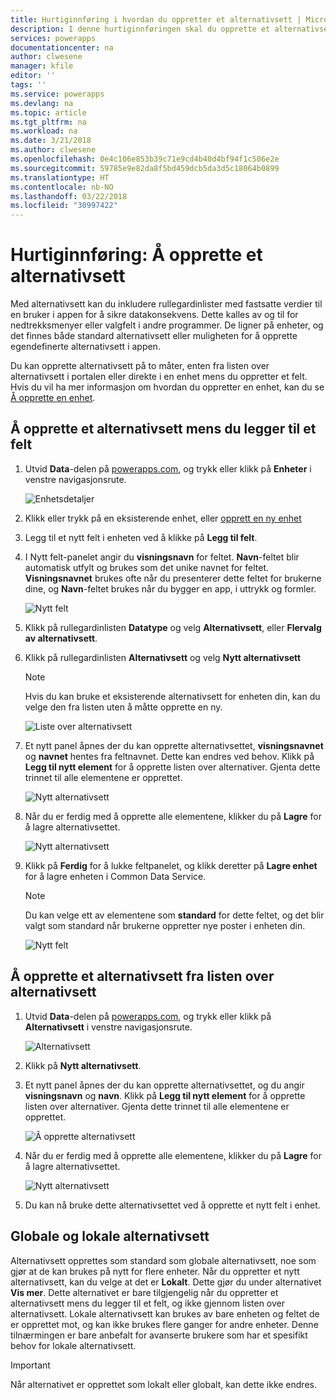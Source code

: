 ```yaml
---
title: Hurtiginnføring i hvordan du oppretter et alternativsett | Microsoft Docs
description: I denne hurtiginnføringen skal du opprette et alternativsett
services: powerapps
documentationcenter: na
author: clwesene
manager: kfile
editor: ''
tags: ''
ms.service: powerapps
ms.devlang: na
ms.topic: article
ms.tgt_pltfrm: na
ms.workload: na
ms.date: 3/21/2018
ms.author: clwesene
ms.openlocfilehash: 0e4c106e853b39c71e9cd4b40d4bf94f1c506e2e
ms.sourcegitcommit: 59785e9e82da8f5bd459dcb5da3d5c18064b0899
ms.translationtype: HT
ms.contentlocale: nb-NO
ms.lasthandoff: 03/22/2018
ms.locfileid: "30997422"
---
```

# <a name="quickstart-create-an-option-set"></a>Hurtiginnføring: Å opprette et alternativsett

Med alternativsett kan du inkludere rullegardinlister med fastsatte verdier til en bruker i appen for å sikre datakonsekvens. Dette kalles av og til for nedtrekksmenyer eller valgfelt i andre programmer. De ligner på enheter, og det finnes både standard alternativsett eller muligheten for å opprette egendefinerte alternativsett i appen.

Du kan opprette alternativsett på to måter, enten fra listen over alternativsett i portalen eller direkte i en enhet mens du oppretter et felt. Hvis du vil ha mer informasjon om hvordan du oppretter en enhet, kan du se [Å opprette en enhet](data-platform-create-entity.md).

## <a name="creating-an-option-set-while-adding-a-field"></a>Å opprette et alternativsett mens du legger til et felt

1. Utvid **Data**-delen på [powerapps.com](https://web.powerapps.com), og trykk eller klikk på **Enheter** i venstre navigasjonsrute.

    ![Enhetsdetaljer](./media/data-platform-cds-create-entity/entitylist.png "Enhetsliste")

2. Klikk eller trykk på en eksisterende enhet, eller [opprett en ny enhet](data-platform-create-entity.md)

3. Legg til et nytt felt i enheten ved å klikke på **Legg til felt**.

4. I Nytt felt-panelet angir du **visningsnavn** for feltet. **Navn**-feltet blir automatisk utfylt og brukes som det unike navnet for feltet. **Visningsnavnet** brukes ofte når du presenterer dette feltet for brukerne dine, og **Navn**-feltet brukes når du bygger en app, i uttrykk og formler.

    ![Nytt felt](./media/data-platform-cds-create-entity/newfieldpanel.png "Nytt felt-panel")

5. Klikk på rullegardinlisten **Datatype** og velg **Alternativsett**, eller **Flervalg av alternativsett**.

6. Klikk på rullegardinlisten **Alternativsett** og velg **Nytt alternativsett**

    > [!NOTE]
    > Hvis du kan bruke et eksisterende alternativsett for enheten din, kan du velge den fra listen uten å måtte opprette en ny.

    ![Liste over alternativsett](./media/data-platform-cds-newoptionset/fieldpanel-1.png "Liste over alternativsett")

7. Et nytt panel åpnes der du kan opprette alternativsettet, **visningsnavnet** og **navnet** hentes fra feltnavnet. Dette kan endres ved behov. Klikk på **Legg til nytt element** for å opprette listen over alternativer. Gjenta dette trinnet til alle elementene er opprettet.

    ![Nytt alternativsett](./media/data-platform-cds-newoptionset/field-optionsetpanel.png "Nytt alternativsett")

8. Når du er ferdig med å opprette alle elementene, klikker du på **Lagre** for å lagre alternativsettet.

    ![Nytt alternativsett](./media/data-platform-cds-newoptionset/field-optionsetpanel-values.png "Nytt alternativsett")

9. Klikk på **Ferdig** for å lukke feltpanelet, og klikk deretter på **Lagre enhet** for å lagre enheten i Common Data Service.

    > [!NOTE]
    > Du kan velge ett av elementene som **standard** for dette feltet, og det blir valgt som standard når brukerne oppretter nye poster i enheten din.

    ![Nytt felt](./media/data-platform-cds-newoptionset/fieldpanel-2.png "Nytt felt-panel")

## <a name="creating-an-option-set-from-the-option-set-list"></a>Å opprette et alternativsett fra listen over alternativsett

1. Utvid **Data**-delen på [powerapps.com](https://web.powerapps.com), og trykk eller klikk på **Alternativsett** i venstre navigasjonsrute.

    ![Alternativsett](./media/data-platform-cds-newoptionset/optionsetlist.png "Liste over alternativsett")

2. Klikk på **Nytt alternativsett**.

3. Et nytt panel åpnes der du kan opprette alternativsettet, og du angir **visningsnavn** og **navn**. Klikk på **Legg til nytt element** for å opprette listen over alternativer. Gjenta dette trinnet til alle elementene er opprettet.

    ![Å opprette alternativsett](./media/data-platform-cds-newoptionset/optionset-create.png "Å opprette alternativsett")

4. Når du er ferdig med å opprette alle elementene, klikker du på **Lagre** for å lagre alternativsettet.

    ![Nytt alternativsett](./media/data-platform-cds-newoptionset/optionset-create-values.png "Nytt alternativsett")

5. Du kan nå bruke dette alternativsettet ved å opprette et nytt felt i enhet.

## <a name="global-and-local-option-sets"></a>Globale og lokale alternativsett

Alternativsett opprettes som standard som globale alternativsett, noe som gjør at de kan brukes på nytt for flere enheter. Når du oppretter et nytt alternativsett, kan du velge at det er **Lokalt**. Dette gjør du under alternativet **Vis mer**. Dette alternativet er bare tilgjengelig når du oppretter et alternativsett mens du legger til et felt, og ikke gjennom listen over alternativsett. Lokale alternativsett kan brukes av bare enheten og feltet de er opprettet mot, og kan ikke brukes flere ganger for andre enheter. Denne tilnærmingen er bare anbefalt for avanserte brukere som har et spesifikt behov for lokale alternativsett.

> [!IMPORTANT]
> Når alternativet er opprettet som lokalt eller globalt, kan dette ikke endres.